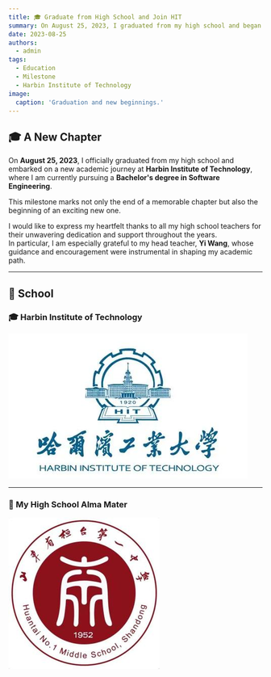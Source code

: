```yaml
---
title: 🎓 Graduate from High School and Join HIT
summary: On August 25, 2023, I graduated from my high school and began pursuing a Bachelor's degree in Software Engineering at Harbin Institute of Technology. I am sincerely grateful to all my high school teachers for their dedication, especially to my head teacher, Yi Wang, for her invaluable guidance.
date: 2023-08-25
authors:
  - admin
tags:
  - Education
  - Milestone
  - Harbin Institute of Technology
image:
  caption: 'Graduation and new beginnings.'
---
```


## 🎓 A New Chapter

On **August 25, 2023**, I officially graduated from my high school and embarked on a new academic journey at **Harbin Institute of Technology**, where I am currently pursuing a **Bachelor's degree in Software Engineering**.

This milestone marks not only the end of a memorable chapter but also the beginning of an exciting new one.

I would like to express my heartfelt thanks to all my high school teachers for their unwavering dedication and support throughout the years.  
In particular, I am especially grateful to my head teacher, **Yi Wang**, whose guidance and encouragement were instrumental in shaping my academic path.

---

## 🏫 School

### 🎓 Harbin Institute of Technology

![HIT](OIP(1).jpg)

---

### 🏫 My High School Alma Mater

![HTFS](ht1z.jpg)
